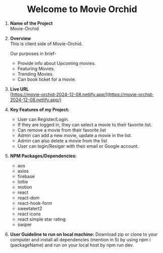 
<div align="center">

# Welcome to Movie Orchid 

</div>


1. **Name of the Project** <br>
   Movie-Orchid

2. **Overview** <br>
   This is client side of Movie-Orchid.

   Our purposes in brief- 
   - Provide info about Upcoming movies.
   - Featuring Movies.
   - Trending Movies.
   - Can book ticket for a movie.

3. **Live URL** <br>
   [https://movie-orchid-2024-12-08.netlify.app/](https://movie-orchid-2024-12-08.netlify.app/)

4. **Key Features of my Project:**
   - User can Register/Login.
   - If they are logged in, they can select a movie to their favorite list.
   - Can remove a movie from their favorite list
   - Admin can add a new movie, update a movie in the list.
   - Admin can also delete a movie from the list
   - User can login/Resiger with their email or Google account.


5. **NPM Packages/Dependencies:**
   - aos
   - axios
   - firebase
   - lottie
   - motion
   - react
   - react-dom
   - react-hook-form
   - sweetalert2
   - react icons
   - react simple star rating
   - swiper

6. **User Guideline to run on local machine:**
   Download zip or clone to your computer and install all dependencies (mention in 5) by using npm i (packageName) and run on your local host by npm run dev.



